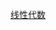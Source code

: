 
[线性代数](https://github.com/hiro-9999/blog/blob/master/Books_/books/%E7%A7%91%E5%AD%A6/AI/deep_learning/%E7%BA%BF%E6%80%A7%E4%BB%A3%E6%95%B0.md)
